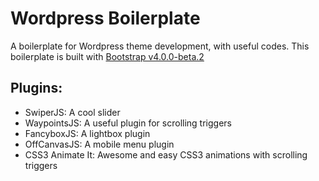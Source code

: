 # Wordpress Boilerplate
A boilerplate for Wordpress theme development, with useful codes. This boilerplate is built with [Bootstrap v4.0.0-beta.2](http://getbootstrap.com/)

## Plugins:
- SwiperJS: A cool slider
- WaypointsJS: A useful plugin for scrolling triggers
- FancyboxJS: A lightbox plugin
- OffCanvasJS: A mobile menu plugin
- CSS3 Animate It: Awesome and easy CSS3 animations with scrolling triggers
